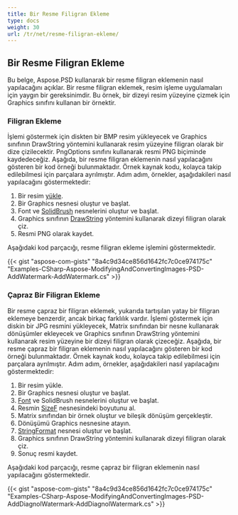 ```yaml
---
title: Bir Resme Filigran Ekleme
type: docs
weight: 30
url: /tr/net/resme-filigran-ekleme/
---
```


## **Bir Resme Filigran Ekleme**
Bu belge, Aspose.PSD kullanarak bir resme filigran eklemenin nasıl yapılacağını açıklar. Bir resme filigran eklemek, resim işleme uygulamaları için yaygın bir gereksinimdir. Bu örnek, bir dizeyi resim yüzeyine çizmek için Graphics sınıfını kullanan bir örnektir.
### **Filigran Ekleme**
İşlemi göstermek için diskten bir BMP resim yükleyecek ve Graphics sınıfının DrawString yöntemini kullanarak resim yüzeyine filigran olarak bir dize çizilecektir. PngOptions sınıfını kullanarak resmi PNG biçiminde kaydedeceğiz. Aşağıda, bir resme filigran eklemenin nasıl yapılacağını gösteren bir kod örneği bulunmaktadır. Örnek kaynak kodu, kolayca takip edilebilmesi için parçalara ayrılmıştır. Adım adım, örnekler, aşağıdakileri nasıl yapılacağını göstermektedir:

1. Bir resim [yükle](https://reference.aspose.com/psd/net/aspose.psd.image/load/methods/2).
1. Bir Graphics nesnesi oluştur ve başlat.
1. Font ve [SolidBrush](https://reference.aspose.com/psd/net/aspose.psd.brushes/solidbrush) nesnelerini oluştur ve başlat.
1. Graphics sınıfının [DrawString](https://reference.aspose.com/psd/net/aspose.psd/graphics/methods/drawstring) yöntemini kullanarak dizeyi filigran olarak çiz.
1. Resmi PNG olarak kaydet.

Aşağıdaki kod parçacığı, resme filigran ekleme işlemini göstermektedir.


{{< gist "aspose-com-gists" "8a4c9d34ce856d1642fc7c0ce974175c" "Examples-CSharp-Aspose-ModifyingAndConvertingImages-PSD-AddWatermark-AddWatermark.cs" >}}
### **Çapraz Bir Filigran Ekleme**
Bir resme çapraz bir filigran eklemek, yukarıda tartışılan yatay bir filigran eklemeye benzerdir, ancak birkaç farklılık vardır. İşlemi göstermek için diskin bir JPG resmini yükleyecek, Matrix sınıfından bir nesne kullanarak dönüşümler ekleyecek ve Graphics sınıfının DrawString yöntemini kullanarak resim yüzeyine bir dizeyi filigran olarak çizeceğiz. Aşağıda, bir resme çapraz bir filigran eklemenin nasıl yapılacağını gösteren bir kod örneği bulunmaktadır. Örnek kaynak kodu, kolayca takip edilebilmesi için parçalara ayrılmıştır. Adım adım, örnekler, aşağıdakileri nasıl yapılacağını göstermektedir:

1. Bir resim yükle.
1. Bir Graphics nesnesi oluştur ve başlat.
1. [Font](https://reference.aspose.com/psd/net/aspose.psd/font) ve SolidBrush nesnelerini oluştur ve başlat.
1. Resmin [SizeF](https://reference.aspose.com/psd/net/aspose.psd/sizef) nesnesindeki boyutunu al.
1. Matrix sınıfından bir örnek oluştur ve bileşik dönüşüm gerçekleştir.
1. Dönüşümü Graphics nesnesine atayın.
1. [StringFormat](https://reference.aspose.com/psd/net/aspose.psd/stringformat) nesnesi oluştur ve başlat.
1. Graphics sınıfının DrawString yöntemini kullanarak dizeyi filigran olarak çiz.
1. Sonuç resmi kaydet.

Aşağıdaki kod parçacığı, resme çapraz bir filigran eklemenin nasıl yapılacağını göstermektedir.


{{< gist "aspose-com-gists" "8a4c9d34ce856d1642fc7c0ce974175c" "Examples-CSharp-Aspose-ModifyingAndConvertingImages-PSD-AddDiagnolWatermark-AddDiagnolWatermark.cs" >}}
